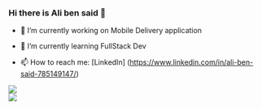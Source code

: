 ### Hi there is Ali ben said  👋


- 🔭 I’m currently working on Mobile Delivery application 
- 🌱 I’m currently learning FullStack Dev

- 📫 How to reach me: [LinkedIn] (https://www.linkedin.com/in/ali-ben-said-785149147/)



<div class="row">
  <div class="column">
  <img src= "https://github-readme-stats.vercel.app/api/?username=ali0707&&show_icons=true&title_color=fffffff&&icon_color2acf&text_color=daf7dc&bg_color=151515" />

  
  </div>
  <div class="column">
  <img src= "https://github-readme-stats.vercel.app/api/top-langs/?username=ali0707&theme=dark&hide_langs_below=1" />

  </div>
</div>
